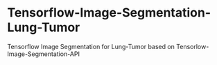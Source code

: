 # Tensorflow-Image-Segmentation-Lung-Tumor
Tensorflow Image Segmentation for Lung-Tumor based on Tensorlow-Image-Segmentation-API
